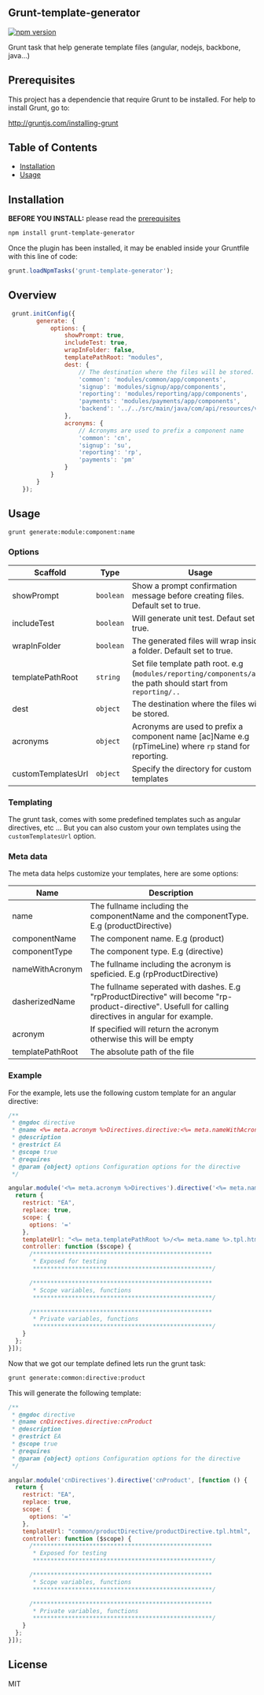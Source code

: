 ## Grunt-template-generator


[![npm version](https://badge.fury.io/js/grunt-template-generator.svg)](https://badge.fury.io/js/grunt-template-generator)

Grunt task that help generate template files (angular, nodejs, backbone, java...)

## Prerequisites

This project has a dependencie that require Grunt to be installed. For help to install Grunt, go to: 

http://gruntjs.com/installing-grunt

## Table of Contents

* [Installation](#installation)
* [Usage](#usage)

## Installation

**BEFORE YOU INSTALL:** please read the [prerequisites](#prerequisites)
```bash
npm install grunt-template-generator
```

Once the plugin has been installed, it may be enabled inside your Gruntfile with this line of code:

```javascript
grunt.loadNpmTasks('grunt-template-generator');
```

## Overview

```javascript
 grunt.initConfig({
        generate: {
            options: {
                showPrompt: true,
                includeTest: true,
                wrapInFolder: false,
                templatePathRoot: "modules",
                dest: {
                    // The destination where the files will be stored. 
                    'common': 'modules/common/app/components',
                    'signup': 'modules/signup/app/components',
                    'reporting': 'modules/reporting/app/components',
                    'payments': 'modules/payments/app/components',
                    'backend': '../../src/main/java/com/api/resources/v1'
                },
                acronyms: {
                    // Acronyms are used to prefix a component name
                    'common': 'cn',
                    'signup': 'su',
                    'reporting': 'rp',
                    'payments': 'pm'
                }
            }
        }
    });
```

## Usage

```bash
grunt generate:module:component:name
```

### Options



Scaffold               | Type      | Usage
---                    |---        | ---
showPrompt             | `boolean` | Show a prompt confirmation message before creating files. Default set to true.
includeTest            | `boolean` | Will generate unit test. Defaut set to true.
wrapInFolder           | `boolean` | The generated files will wrap inside a folder. Default set to true.
templatePathRoot       | `string`  | Set file template path root. e.g (`modules/reporting/components/app`), the path should start from `reporting/..`
dest                   | `object`  | The destination where the files will be stored.
acronyms               | `object`  | Acronyms are used to prefix a component name [ac]Name e.g (rpTimeLine) where `rp` stand for reporting.
customTemplatesUrl     | `object`  | Specify the directory for custom templates

### Templating

The grunt task, comes with some predefined templates such as angular directives, etc ... But you can also custom your own templates using the `customTemplatesUrl` option.


### Meta data

The meta data helps customize your templates, here are some options:


Name               | Description     
---                |---       
name               | The fullname including the componentName and the componentType. E.g (productDirective)
componentName      | The component name. E.g (product)
componentType      | The component type. E.g (directive)
nameWithAcronym    | The fullname including the acronym is speficied. E.g (rpProductDirective)
dasherizedName     | The fullname seperated with dashes. E.g "rpProductDirective" will become "rp-product-directive". Usefull for calling directives in angular for example. 
acronym            | If specified will return the acronym otherwise this will be empty
templatePathRoot   | The absolute path of the file

### Example

For the example, lets use the following custom template for an angular directive:


```javascript
/**
 * @ngdoc directive
 * @name <%= meta.acronym %>Directives.directive:<%= meta.nameWithAcronym %>
 * @description
 * @restrict EA
 * @scope true
 * @requires
 * @param {object} options Configuration options for the directive
 */

angular.module('<%= meta.acronym %>Directives').directive('<%= meta.nameWithAcronym %>', [function () {
  return {
    restrict: "EA",
    replace: true,
    scope: {
      options: '='
    },
    templateUrl: "<%= meta.templatePathRoot %>/<%= meta.name %>.tpl.html",
    controller: function ($scope) {
      /***************************************************
       * Exposed for testing
       ***************************************************/

      /***************************************************
       * Scope variables, functions
       ***************************************************/

      /***************************************************
       * Private variables, functions
       ***************************************************/
    }
  };
}]);
```

Now that we got our template defined lets run the grunt task:

```bash
grunt generate:common:directive:product
```

This will generate the following template:

```javascript
/**
 * @ngdoc directive
 * @name cnDirectives.directive:cnProduct
 * @description
 * @restrict EA
 * @scope true
 * @requires
 * @param {object} options Configuration options for the directive
 */

angular.module('cnDirectives').directive('cnProduct', [function () {
  return {
    restrict: "EA",
    replace: true,
    scope: {
      options: '='
    },
    templateUrl: "common/productDirective/productDirective.tpl.html",
    controller: function ($scope) {
      /***************************************************
       * Exposed for testing
       ***************************************************/

      /***************************************************
       * Scope variables, functions
       ***************************************************/

      /***************************************************
       * Private variables, functions
       ***************************************************/
    }
  };
}]);
```


## License

MIT
